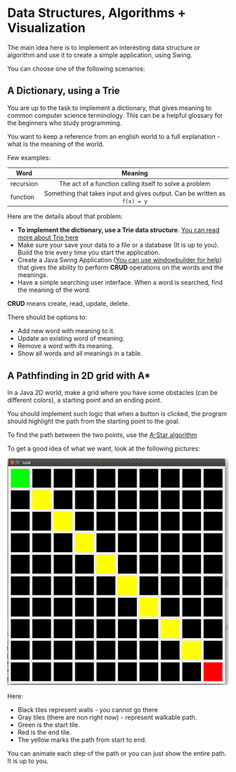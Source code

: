 # Data Structures, Algorithms + Visualization

The main idea here is to implement an interesting data structure or algorithm and use it to create a simple application, using Swing.

You can choose one of the following scenarios:

## A Dictionary, using a Trie

You are up to the task to implement a dictionary, that gives meaning to common computer science terminology. This can be a helpful glossary for the beginners who study programming.

You want to keep a reference from an english world to a full explanation - what is the meaning of the world.

Few examples:

| Word          | Meaning       |
| ------------- |:-------------:|
| recursion     | The act of a function calling itself to solve a problem |
| function      | Something that takes input and gives output. Can be written as `f(x) = y`      |

Here are the details about that problem:

* **To implement the dictionary, use a Trie data structure**. [You can read more about Trie here](https://en.wikipedia.org/wiki/Trie)
* Make sure your save your data to a file or a database (It is up to you). Build the trie every time you start the application.
* Create a Java Swing Application ([You can use windowbuilder for help](https://eclipse.org/windowbuilder/)) that gives the ability to perform **CRUD** operations on the words and the meanings.
* Have a simple searching user interface. When a word is searched, find the meaning of the word.


**CRUD** means create, read, update, delete.

There should be options to:

* Add new word with meaning to it.
* Update an existing word of meaning.
* Remove a word with its meaning.
* Show all words and all meanings in a table.

## A Pathfinding in 2D grid with A*

In a Java 2D world, make a grid where you have some obstacles (can be different colors), a starting point and an ending point.

You should implement such logic that when a button is clicked, the program should highlight the path from the starting point to the goal.

To find the path between the two points, use the [A-Star algorithm](https://en.wikipedia.org/wiki/A*_search_algorithm)

To get a good idea of what we want, look at the following pictures:

![](tiles.png)

Here:

* Black tiles represent walls - you cannot go there
* Gray tiles (there are non right now) - represent walkable path.
* Green is the start tile.
* Red is the end tile.
* The yellow marks the path from start to end.

You can animate each step of the path or you can just show the entire path. It is up to you.
